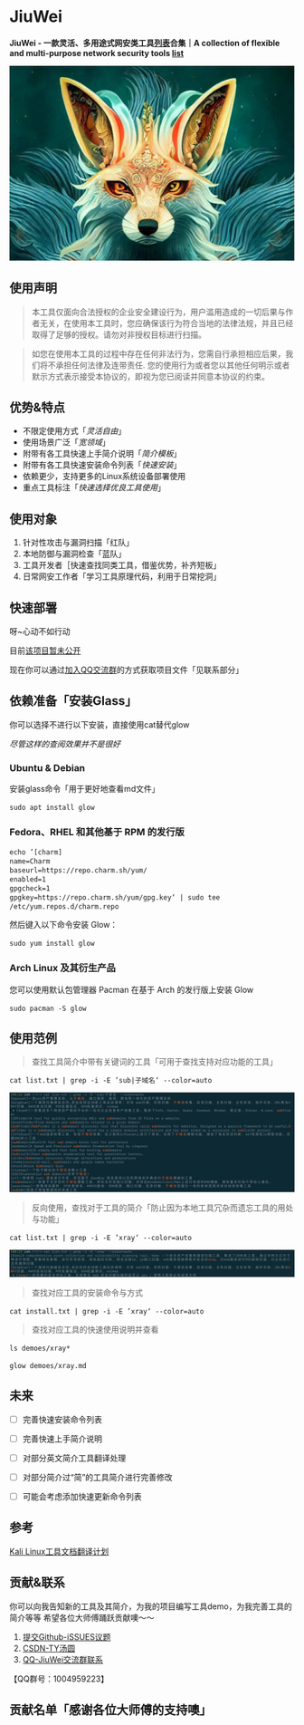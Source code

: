 # JiuWei

**JiuWei - 一款灵活、多用途式网安类工具<u>列表</u>合集｜A collection of flexible and multi-purpose network security tools <u>list</u>**

![logo](img/logo.jpg)


## 使用声明

> 本工具仅面向合法授权的企业安全建设行为，用户滥用造成的一切后果与作者无关，在使用本工具时，您应确保该行为符合当地的法律法规，并且已经取得了足够的授权。请勿对非授权目标进行扫描。 

> 如您在使用本工具的过程中存在任何非法行为，您需自行承担相应后果，我们将不承担任何法律及连带责任. 您的使用行为或者您以其他任何明示或者默示方式表示接受本协议的，即视为您已阅读并同意本协议的约束。


## 优势&特点

- 不限定使用方式「*灵活自由*」
- 使用场景广泛「*宽领域*」
- 附带有各工具快速上手简介说明「*简介模板*」
- 附带有各工具快速安装命令列表「*快速安装*」
- 依赖更少，支持更多的Linux系统设备部署使用
- 重点工具标注「*快速选择优良工具使用*」


## 使用对象

1. 针对性攻击与漏洞扫描「红队」
2. 本地防御与漏洞检查「蓝队」
3. 工具开发者［快速查找同类工具，借鉴优势，补齐短板」
4. 日常网安工作者「学习工具原理代码，利用于日常挖洞」


## 快速部署

呀~心动不如行动

目前<u>该项目暂未公开</u>

现在你可以通过<u>加入QQ交流群</u>的方式获取项目文件「见联系部分」


## 依赖准备「安装Glass」

你可以选择不进行以下安装，直接使用cat替代glow

*尽管这样的查阅效果并不是很好*


### Ubuntu & Debian

安装glass命令「用于更好地查看md文件」

`sudo apt install glow`


### Fedora、RHEL 和其他基于 RPM 的发行版

```shell
echo ’[charm]
name=Charm
baseurl=https://repo.charm.sh/yum/
enabled=1
gpgcheck=1
gpgkey=https://repo.charm.sh/yum/gpg.key‘ | sudo tee /etc/yum.repos.d/charm.repo
```

然后键入以下命令安装 Glow：

`sudo yum install glow`


### Arch Linux 及其衍生产品

您可以使用默认包管理器 Pacman 在基于 Arch 的发行版上安装 Glow

`sudo pacman -S glow`


## 使用范例

> 查找工具简介中带有关键词的工具「可用于查找支持对应功能的工具」

`cat list.txt | grep -i -E ’sub|子域名‘ --color=auto` 

![图片](img/IMG_1.jpg)


> 反向使用，查找对于工具的简介「防止因为本地工具冗杂而遗忘工具的用处与功能」

`cat list.txt | grep -i -E ’xray‘ --color=auto`

![图片](img/IMG_2.jpg)


> 查找对应工具的安装命令与方式

`cat install.txt | grep -i -E ’xray‘ --color=auto`



> 查找对应工具的快速使用说明并查看


`ls demoes/xray*`

`glow demoes/xray.md` 



## 未来

- [ ] 完善快速安装命令列表
- [ ] 完善快速上手简介说明
- [ ] 对部分英文简介工具翻译处理
- [ ] 对部分简介过“简”的工具简介进行完善修改
- [ ] 可能会考虑添加快速更新命令列表


## 参考

[Kali Linux工具文档翻译计划](https://github.com/Jack-Liang/kalitools)


## 贡献&联系

你可以向我告知新的工具及其简介，为我的项目编写工具demo，为我完善工具的简介等等
希望各位大师傅踊跃贡献噢～～

1. [提交Github-iSSUES议题](https://github.com/HKTangyuan/JiuWei/issues)
2. [CSDN-TY汤圆](https://blog.csdn.net/qq_57851190)
3. [QQ-JiuWei交流群联系](https://qm.qq.com/cgi-bin/qm/qr?k=gv8UFPCxubqXOekIaX4olFkAjjyyy0fT&authKey=Kc/Bpl07783o9X0oXXVtK63VKNraq6wgvTsly4q9lYCZhRsJufX315DXkL6XvhtL&noverify=0)

【QQ群号：1004959223】

## 贡献名单「感谢各位大师傅的支持噢」


